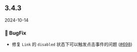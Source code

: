 ## 3.4.3
2024-10-14
### 🐞 BugFix

- 修复 `Link` 的 `disabled` 状态下可以触发点击事件的问题 ([#698](https://github.com/sheinsight/shineout-next/pull/698))
